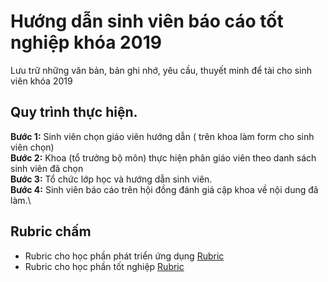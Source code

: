 # Hướng dẫn sinh viên báo cáo tốt nghiệp khóa 2019
Lưu trữ những văn bản, bản ghi nhớ, yêu cầu, thuyết minh để tài cho sinh viên khóa 2019
## Quy trình thực hiện.
**Bước 1:**
Sinh viên chọn giáo viên hướng dẫn ( trên khoa làm form cho sinh viên chọn)\
**Bước 2:**
Khoa (tổ trưởng bộ môn) thực hiện phân giáo viên theo danh sách sinh viên đã chọn\
**Bước 3:**
Tổ chức lớp học và hướng dẫn sinh viên.\
**Bước 4:**
Sinh viên báo cáo trên hội đồng đánh giá cập khoa về nội dung đã làm.\
## Rubric chấm
* Rubric cho học phần phát triển ứng dụng [Rubric](https:\\www.lhu.edu.vn)
* Rubric cho học phần tốt nghiệp [Rubric](https:\\www.lhu.edu.vn)
